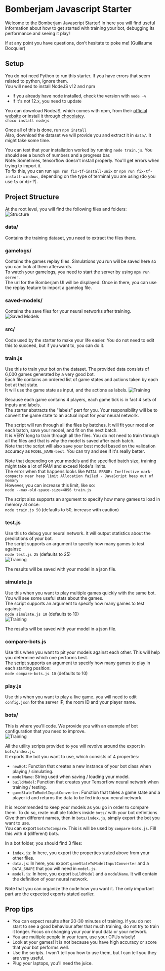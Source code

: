 # Bomberjam Javascript Starter  
Welcome to the Bomberjam Javascript Starter! In here you will find useful information about how to get started with training your bot, debugging its performance and seeing it play!  

If at any point you have questions, don't hesitate to poke me! (Guillaume Docquier)

## Setup
You do not need Python to run this starter. If you have errors that seem related to python, ignore them.  
You will need to install NodeJS v12 and npm
- If you already have node installed, check the version with ``node -v``
- If it's not 12.x, you need to update  

You can download NodeJS, which comes with npm, from their [official website](https://nodejs.org/en/) or install it through [chocolatey](https://chocolatey.org/packages/nodejs).  
``choco install nodejs``

Once all of this is done, run ``npm install``  
Also, download the dataset we will provide you and extract it in ``data/``. It might take some time.  

You can test that your installation worked by running ``node train.js``. You should see a bunch of numbers and a progress bar.  
Note: Sometimes, tensorflow doesn't install properly. You'll get errors when trying to import it.  
To fix this, you can run ``npm run fix-tf-install-unix`` or ``npm run fix-tf-install-windows``, depending on the type of terminal you are using (do you use ``ls`` or ``dir`` ?).  

## Project Structure  
At the root level, you will find the following files and folders:  
![Structure](assets/structure.png)  

### data/
Contains the training dataset, you need to extract the files there.  

### gamelogs/
Contains the games replay files. Simulations you run will be saved here so you can look at them afterwards.  
To watch your gamelogs, you need to start the server by using ``npm run server``.  
The url for the Bomberjam UI will be displayed. Once in there, you can use the replay feature to import a gamelog file.  

### saved-models/
Contains the save files for your neural networks after training.  
![Saved Models](assets/saved-models.png)  

### src/
Code used by the starter to make your life easier. You do not need to edit this to succeed, but if you want to, you can do it.  

### train.js
Use this to train your bot on the dataset. The provided data consists of 6,000 games generated by a very good bot.  
Each file contains an ordered list of game states and actions taken by each bot at that state.  
It will use the game state as input, and the actions as labels.
![Training](assets/train.gif)  

Because each game contains 4 players, each game tick is in fact 4 sets of inputs and labels.  
The starter abstracts the "labels" part for you. Your responsibility will be to convert the game state to an actual input for your neural network.  

The script will run through all the files by batches. It will fit your model on each batch, save your model, and fit on the next batch.  
It is VERY long to train through all the files. You do not need to train through all the files and that is why the model is saved after each batch.  
Note that the script will also save your best model based on the validation accuracy as ``MODEL_NAME-best``. You can try and see if it's really better.  

Note that depending on your models and the specified batch size, training might take a lot of RAM and exceed Node's limits.  
The error when that happens looks like ``FATAL ERROR: Ineffective mark-compacts near heap limit Allocation failed - JavaScript heap out of memory``  
However, you can increase this limit, like so:  
``node --max-old-space-size=4096 train.js``  

The script also supports an argument to specify how many games to load in memory at once:  
``node train.js 50`` (defaults to 50, increase with caution)  

### test.js
Use this to debug your neural network. It will output statistics about the predictions of your bot.  
The script supports an argument to specify how many games to test against:  
``node test.js 25`` (defaults to 25)  
![Training](assets/test.gif)  

The results will be saved with your model in a json file.

### simulate.js
Use this when you want to play multiple games quickly with the same bot. You will see some useful stats about the games.  
The script supports an argument to specify how many games to test against:  
``node simulate.js 10`` (defaults to 10)  
![Training](assets/simulate.gif)  

The results will be saved with your model in a json file.

### compare-bots.js
Use this when you want to pit your models against each other. This will help you determine which one performs best.  
The script supports an argument to specify how many games to play in each starting position:  
``node compare-bots.js 10`` (defaults to 10)  

### play.js
Use this when you want to play a live game. you will need to edit ``config.json`` for the server IP, the room ID and your player name.  

### bots/
This is where you'll code. We provide you with an example of bot configuration that you need to improve.  
![Training](assets/bots.png)  

All the utility scripts provided to you will revolve around the export in ``bots/index.js``.  
It exports the bot you want to use, which consists of 4 properties:  
- ``newBot``: Function that creates a new instance of your bot class when playing / simulating.  
- ``modelName``: String used when saving / loading your model.  
- ``buildModel``: Function that creates your Tensorflow neural network when training / testing.  
- ``gameStateToModelInputConverter``: Function that takes a game state and a player id and returns the data to be fed into you neural network.  

It is recommended to keep your models as you go in order to compare them.
To do so, reate multiple folders inside ``bots/`` with your bot definitions.  
Give them different names, then in ``bots/index.js``, simply export the bot you want to use.  
You can export ``botsToCompare``. This is will be used by ``compare-bots.js``. Fill this with 4 (different) bots.  

In a bot folder, you should find 3 files:  
- ``index.js``: In here, you export the properties stated above from your other files.  
- ``data.js``: In here, you export ``gameStateToModelInputConverter`` and a ``DATA_SHAPE`` that you will need in ``model.js``.  
- ``model.js``: In here, you export ``buildModel`` and a ``modelName``. It will contain the definition of your neural network.  

Note that you can organize the code how you want it. The only important part are the expected exports stated earlier.  

## Prop tips
- You can expect results after 20-30 minutes of training. If you do not start to see a good behaviour after that much training, do not try to train it longer. Focus on changing your your input data or your network.  
- You are multiple people in your team, use your CPUs wisely!  
- Look at your games! It is not because you have high accuracy or score that your bot performs well.  
- Use the scripts. I won't tell you how to use them, but I can tell you they are very useful.  
- Plug your laptops, you'll need the juice.  